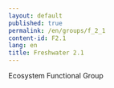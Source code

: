 ```yaml
---
layout: default
published: true
permalink: /en/groups/f_2_1
content-id: F2.1
lang: en
title: Freshwater 2.1
---
```


Ecosystem Functional Group

